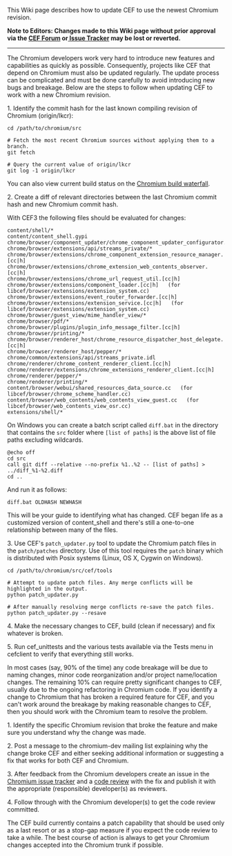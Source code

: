This Wiki page describes how to update CEF to use the newest Chromium revision.

**Note to Editors: Changes made to this Wiki page without prior approval via the [CEF Forum](http://magpcss.org/ceforum/) or[ Issue Tracker](https://bitbucket.org/chromiumembedded/cef/issues?status=new&status=open) may be lost or reverted.**

***

The Chromium developers work very hard to introduce new features and capabilities as quickly as possible. Consequently, projects like CEF that depend on Chromium must also be updated regularly. The update process can be complicated and must be done carefully to avoid introducing new bugs and breakage. Below are the steps to follow when updating CEF to work with a new Chromium revision.

1\. Identify the commit hash for the last known compiling revision of Chromium (origin/lkcr):

```
cd /path/to/chromium/src

# Fetch the most recent Chromium sources without applying them to a branch.
git fetch

# Query the current value of origin/lkcr
git log -1 origin/lkcr
```

You can also view current build status on the [Chromium build waterfall](https://chromium-build.appspot.com/p/chromium/console).

2\. Create a diff of relevant directories between the last Chromium commit hash and new Chromium commit hash.

With CEF3 the following files should be evaluated for changes:

```
content/shell/*
content/content_shell.gypi
chrome/browser/component_updater/chrome_component_updater_configurator.cc
chrome/browser/extensions/api/streams_private/*
chrome/browser/extensions/chrome_component_extension_resource_manager.[cc|h]
chrome/browser/extensions/chrome_extension_web_contents_observer.[cc|h]
chrome/browser/extensions/chrome_url_request_util.[cc|h]
chrome/browser/extensions/component_loader.[cc|h]   (for libcef/browser/extensions/extension_system.cc)
chrome/browser/extensions/event_router_forwarder.[cc|h]
chrome/browser/extensions/extension_service.[cc|h]   (for libcef/browser/extensions/extension_system.cc)
chrome/browser/guest_view/mime_handler_view/*
chrome/browser/pdf/*
chrome/browser/plugins/plugin_info_message_filter.[cc|h]
chrome/browser/printing/*
chrome/browser/renderer_host/chrome_resource_dispatcher_host_delegate.[cc|h]
chrome/browser/renderer_host/pepper/*
chrome/common/extensions/api/streams_private.idl
chrome/renderer/chrome_content_renderer_client.[cc|h]
chrome/renderer/extensions/chrome_extensions_renderer_client.[cc|h]
chrome/renderer/pepper/*
chrome/renderer/printing/*
content/browser/webui/shared_resources_data_source.cc   (for libcef/browser/chrome_scheme_handler.cc)
content/browser/web_contents/web_contents_view_guest.cc   (for libcef/browser/web_contents_view_osr.cc)
extensions/shell/*
```

On Windows you can create a batch script called `diff.bat` in the directory that contains the `src` folder where `[list of paths]` is the above list of file paths excluding wildcards.

```
@echo off
cd src
call git diff --relative --no-prefix %1..%2 -- [list of paths] > ../diff_%1-%2.diff
cd ..
```

And run it as follows:
```
diff.bat OLDHASH NEWHASH
```

This will be your guide to identifying what has changed. CEF began life as a customized version of content\_shell and there's still a one-to-one relationship between many of the files.

3\. Use CEF's `patch_updater.py` tool to update the Chromium patch files in the `patch/patches` directory. Use of this tool requires the `patch` binary which is distributed with Posix systems (Linux, OS X, Cygwin on Windows).

```
cd /path/to/chromium/src/cef/tools

# Attempt to update patch files. Any merge conflicts will be highlighted in the output.
python patch_updater.py

# After manually resolving merge conflicts re-save the patch files.
python patch_updater.py --resave
```

4\. Make the necessary changes to CEF, build (clean if necessary) and fix whatever is broken.

5\. Run cef\_unittests and the various tests available via the Tests menu in cefclient to verify that everything still works.

In most cases (say, 90% of the time) any code breakage will be due to naming changes, minor code reorganization and/or project name/location changes. The remaining 10% can require pretty significant changes to CEF, usually due to the ongoing refactoring in Chromium code. If you identify a change to Chromium that has broken a required feature for CEF, and you can't work around the breakage by making reasonable changes to CEF, then you should work with the Chromium team to resolve the problem.

1\. Identify the specific Chromium revision that broke the feature and make sure you understand why the change was made.

2\. Post a message to the chromium-dev mailing list explaining why the change broke CEF and either seeking additional information or suggesting a fix that works for both CEF and Chromium.

3\. After feedback from the Chromium developers create an issue in the [Chromium issue tracker](http://crbug.com) and a [code review](http://www.chromium.org/developers/contributing-code) with the fix and publish it with the appropriate (responsible) developer(s) as reviewers.

4\. Follow through with the Chromium developer(s) to get the code review committed.

The CEF build currently contains a patch capability that should be used only as a last resort or as a stop-gap measure if you expect the code review to take a while. The best course of action is always to get your Chromium changes accepted into the Chromium trunk if possible.
